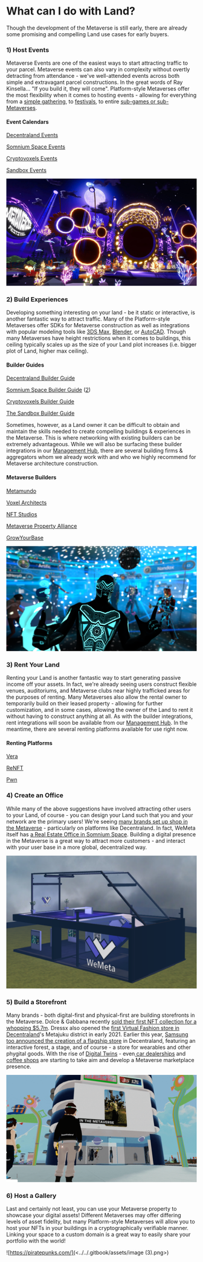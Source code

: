 # What can I do with Land?

Though the development of the Metaverse is still early, there are already some promising and compelling Land use cases for early buyers.&#x20;

### 1) Host Events

Metaverse Events are one of the easiest ways to start attracting traffic to your parcel. Metaverse events can also vary in complexity without overtly detracting from attendance - we've well-attended events across both simple and extravagant parcel constructions. In the great words of Ray Kinsella... "If you build it, they will come". Platform-style Metaverses offer the most flexibility when it comes to hosting events - allowing for everything from a [simple gathering](https://www.youtube.com/watch?v=bMvu45P9EaE), to [festivals](https://themetaversefestival.io), to entire [sub-games or sub-Metaverses](http://www.thewonderquest.com/home).

#### Event Calendars

[Decentraland Events](https://events.decentraland.org)

[Somnium Space Events](https://somniumspace.com/events)

[Cryptovoxels Events](https://www.cryptovoxels.net/events)

[Sandbox Events](https://m.facebook.com/TheSandboxGame/events/?ref=page\_internal\&mt\_nav=0&\_rdr)

![Metaverse Festival 2021](<../../.gitbook/assets/image (7).png>)

### 2) Build Experiences

Developing something interesting on your land - be it static or interactive, is another fantastic way to attract traffic. Many of the Platform-style Metaverses offer SDKs for Metaverse construction as well as integrations with popular modeling tools like [3DS Max](https://www.autodesk.com/products/3ds-max), [Blender](https://www.blender.org), or [AutoCAD](https://www.autodesk.com/solutions/3d-modeling-software). Though many Metaverses have height restrictions when it comes to buildings, this ceiling typically scales up as the size of your Land plot increases (i.e. bigger plot of Land, higher max ceiling).

#### Builder Guides

[Decentraland Builder Guide](https://docs.decentraland.org/content-intro/)

[Somnium Space Builder Guide](https://somniumspace-guide.com/?page\_id=153) ([2](https://somniumtimes.com/2020/03/28/somnium-space-builder-getting-started/))

[Cryptovoxels Builder Guide](https://www.youtube.com/channel/UCRtalQD83cpQJ-XeNDG8bDw/videos)

[The Sandbox Builder Guide](https://sandboxgame.gitbook.io/the-sandbox/other/tutorials)



Sometimes, however, as a Land owner it can be difficult to obtain and maintain the skills needed to create compelling buildings & experiences in the Metaverse. This is where networking with existing builders can be extremely advantageous. While we will also be surfacing these builder integrations in our [Management Hub](https://www.wemeta.world/profile/properties), there are several building firms & aggregators whom we already work with and who we highly recommend for Metaverse architecture construction.

#### Metaverse Builders

[Metamundo](https://metamundo.co)

[Voxel Architects](https://voxelarchitects.com)

[NFT Studios](https://www.nftstudios.io)

[Metaverse Property Alliance](https://mpa.land)

[GrowYourBase](https://growyourbase.co)

![The Tron Club in Somnium Space](<../../.gitbook/assets/image (11) (1).png>)

### 3) Rent Your Land

Renting your Land is another fantastic way to start generating passive income off your assets. In fact, we're already seeing users construct flexible venues, auditoriums, and Metaverse clubs near highly trafficked areas for the purposes of renting. Many Metaverses also allow the rental owner to temporarily build on their leased property - allowing for further customization, and in some cases, allowing the owner of the Land to rent it without having to construct anything at all. As with the builder integrations, rent integrations will soon be available from our [Management Hub](https://www.wemeta.world/profile/properties). In the meantime, there are several renting platforms available for use right now.

#### Renting Platforms

[Vera](https://vera.financial)

[ReNFT](https://dapp.renft.io)

[Pwn](https://pwn.finance)



### 4) Create an Office

While many of the above suggestions have involved attracting other users to your Land, of course - you can design your Land such that you and your network are the primary users! We're seeing [many brands set up shop in the Metaverse](https://www.protocol.com/workplace/virtual-office-metaverse) - particularly on platforms like Decentraland. In fact, WeMeta itself has [a Real Estate Office in Somnium Space](https://office.wemeta.world). Building a digital presence in the Metaverse is a great way to attract more customers - and interact with your user base in a more global, decentralized way.

![office.wemeta.world](../../.gitbook/assets/image.png)



### 5) Build a Storefront

Many brands - both digital-first and physical-first are building storefronts in the Metaverse. Dolce & Gabbana recently [sold their first NFT collection for a whopping $5.7m](https://wired.me/business/cryptocurrency/dolce-gabbanas-first-nft-collection-rakes-in-5-7m/). Dressx also opened the [first Virtual Fashion store in Decentraland](https://nfts.wtf/dressx-opens-the-first-virtual-store-in-decentraland/)'s Metajuku district in early 2021. Earlier this year, [Samsung too announced the creation of a flagship store](https://www.theblockcrypto.com/post/129380/samsung-metaverse-flagship-837-store-decentraland) in Decentraland, featuring an interactive forest, a stage, and of course - a store for wearables and other phygital goods. With the rise of [Digital Twins](https://www.ibm.com/topics/what-is-a-digital-twin) - even[ car dealerships](https://www.strongautomotive.com/metaverse-car-dealers/) and [coffee shops](https://danewesolko.com/can-a-coffee-shop-use-nft-utility-to-expand-into-the-metaverse/) are starting to take aim and develop a Metaverse marketplace presence.&#x20;

![DressX Storefront in Metajuku](<../../.gitbook/assets/image (11).png>)

### 6) Host a Gallery

Last and certainly not least, you can use your Metaverse property to showcase your digital assets! Different Metaverses may offer differing levels of asset fidelity, but many Platform-style Metaverses will allow you to host your NFTs in your buildings in a cryptographically verifiable manner. Linking your space to a custom domain is a great way to easily share your portfolio with the world!

![https://piratepunks.com/](<../../.gitbook/assets/image (3).png>)
